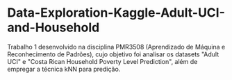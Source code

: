 # Data-Exploration-Kaggle-Adult-UCI-and-Household
Trabalho 1 desenvolvido na disciplina PMR3508 (Aprendizado de Máquina e Reconhecimento de Padrões), cujo objetivo foi analisar os datasets "Adult UCI" e "Costa Rican Household Poverty Level Prediction", além de empregar a técnica kNN para predição.
